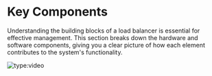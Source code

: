 # Key Components
Understanding the building blocks of a load balancer is essential for effective management. This section breaks down the hardware and software components, giving you a clear picture of how each element contributes to the system's functionality.

![type:video](https://www.youtube.com/embed/YPX5rQd_4U8)